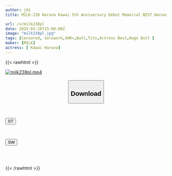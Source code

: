 ```yaml
---
author: j91
title: MILK-238 Haruna Kawai 5th Anniversary Debut Memorial BEST Haruna 5 Hour Special!!

url: /v/milk238pl
date: 2025-03-26T15:00:00Z
image: "milk238pl.jpg"
tags: [Censored, Solowork,4HR+,Butt,Tits,Actress Best,Huge Butt	]
maker: [MILK]
actress: [ Kawai Haruna]
---
```



{{< rawhtml >}}

<div class="video" data-videoid="JXYJpJgrqGIj0Pp">
    <a href="javascript:;">
        <img src="/v/milk238pl/milk238pl.jpg" width="WIDTH" height="HEIGHT" alt="milk238pl.mp4" loading="lazy">
    </a>
</div>

<script type="text/javascript" src="https://j91.asia/asset/on-demand-st.js"></script>

<br>
  <link rel="stylesheet" href="https://j91.asia/asset/bs5.css">
  
  <center>
  <button class="btn btn-primary" type="button" data-bs-toggle="collapse" data-bs-target=".multi-collapse" aria-expanded="false" aria-controls="multiCollapseExample1 multiCollapseExample2"><h2>Download</h2></button></center>
</p>
<div class="row">
  <div class="col">
    <div class="collapse multi-collapse" id="multiCollapseExample1">
      <div class="card card-body">
	      	      <br>
<div class="buttons">  
<p><a href="/v/milk238pl/st.html" target="_blank"><button class="btn-hover color-3"><i class="fa fa-download"></i> ST</button></a></p></div>
    </div>
  </div>
</div>
  <div class="col">
    <div class="collapse multi-collapse" id="multiCollapseExample2">
      <div class="card card-body">
	      <br>
<div class="buttons">
<p><a href="/v/milk238pl/sw.html" target="_blank"><button class="btn-hover color-2"><i class="fa fa-download"></i> SW</button></a></p></div>
<br><br>
      </div>
    </div>
  </div>
</div>

{{< /rawhtml >}}